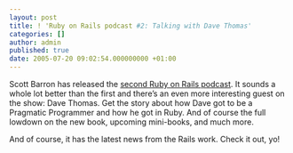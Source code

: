 ```yaml
---
layout: post
title: ! 'Ruby on Rails podcast #2: Talking with Dave Thomas'
categories: []
author: admin
published: true
date: 2005-07-20 09:02:54.000000000 +01:00
---
```

<p>Scott Barron has released the <a href="http://podcast.rubyonrails.org/">second Ruby on Rails podcast</a>. It sounds a whole lot better than the first and there&#8217;s an even more interesting guest on the show: Dave Thomas. Get the story about how Dave got to be a Pragmatic Programmer and how he got in Ruby. And of course the full lowdown on the new book, upcoming mini-books, and much more.</p>
<p>And of course, it has the latest news from the Rails work. Check it out, yo!</p>